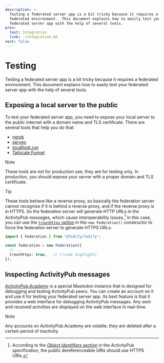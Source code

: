 ```yaml
---
description: >-
  Testing a federated server app is a bit tricky because it requires a
  federated environment.  This document explains how to easily test your
  federated server app with the help of several tools.
prev:
  text: Integration
  link: ./integration.md
next: false
---
```


Testing
=======

Testing a federated server app is a bit tricky because it requires a federated
environment.  This document explains how to easily test your federated server
app with the help of several tools.


Exposing a local server to the public
-------------------------------------

To test your federated server app, you need to expose your local server to the
public internet with a domain name and TLS certificate.  There are several tools
that help you do that:

 -  [ngrok](https://ngrok.com/)
 -  [serveo](https://serveo.net/)
 -  [localhost.run](https://localhost.run/)
 -  [Tailscale Funnel](https://tailscale.com/kb/1223/funnel)

> [!NOTE]
> These tools are not for production use; they are for testing only.
> In production, you should expose your server with a proper domain and TLS
> certificate.

> [!TIP]
> These tools behave like a reverse proxy, so basically the federation server
> cannot recognize if it is behind a reverse proxy, and if the reverse proxy
> is in HTTPS.  So the federation server will generate HTTP URLs in the
> ActivityPub messages, which cause interoperability issues.[^1]  In this case,
> you can use the [`treatHttps` option](./federation.md#treathttps) in
> the `new Federation()` constructor to force the federation server to generate
> HTTPS URLs:
>
> ~~~~ typescript
> import { Federation } from "@fedify/fedify";
>
> const federation = new Federation({
>   // ...
>   treatHttps: true,   // [!code highlight]
> });
> ~~~~


[^1]: According to the [*Object Identifiers* section][1] in the ActivityPub
      specification, the public dereferenceable URIs should use HTTPS URIs.

[1]: https://www.w3.org/TR/activitypub/#obj-id

<!-- cSpell: ignore serveo tailscale -->


Inspecting ActivityPub messages
-------------------------------

[ActivityPub.Academy] is a special Mastodon instance that is designed for
debugging and testing ActivityPub peers.  You can create an account on it and
use it for testing your federated server app.  Its best feature is that it
provides a web interface for debugging ActivityPub messages.  Any sent and
received activities are displayed on the web interface in real-time.

> [!NOTE]
> Any accounts on ActivityPub.Academy are volatile; they are deleted after a
> certain period of inactivity.

[ActivityPub.Academy]: https://activitypub.academy/
